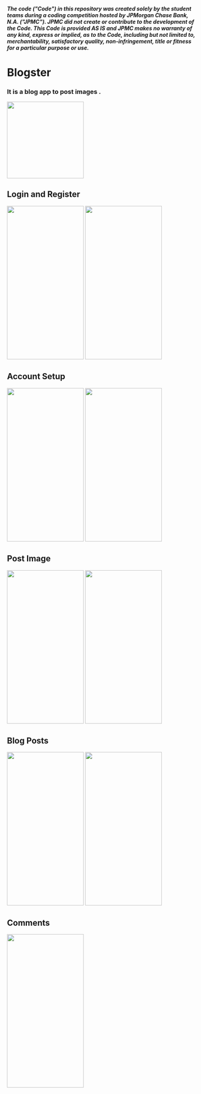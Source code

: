 ##### The code ("Code") in this repository was created solely by the student teams during a coding competition hosted by JPMorgan Chase Bank, N.A. ("JPMC").						JPMC did not create or contribute to the development of the Code.  This Code is provided AS IS and JPMC makes no warranty of any kind, express or implied, as to the Code,						including but not limited to, merchantability, satisfactory quality, non-infringement, title or fitness for a particular purpose or use.

# Blogster
### It is a blog app to post images .
<img src="https://user-images.githubusercontent.com/27882376/43730637-9eefea7a-99c9-11e8-9b6d-161448259af9.png" width="200" height="200" />

## Login and Register
<img src="https://user-images.githubusercontent.com/27882376/43729728-cd838fe8-99c6-11e8-9039-1937b767a47a.png" width="200" height="400" /> <img src="https://user-images.githubusercontent.com/27882376/43729836-226211ce-99c7-11e8-899e-637946d41607.png" width="200" height="400" />

## Account Setup
<img src="https://user-images.githubusercontent.com/27882376/43729910-6425a8d2-99c7-11e8-9bff-83952bf8ce47.png" width="200" height="400" /> <img src="https://user-images.githubusercontent.com/27882376/43729914-65660d72-99c7-11e8-9a66-afd382f745c0.png" width="200" height="400" />

## Post Image
<img src="https://user-images.githubusercontent.com/27882376/43729969-9387bd36-99c7-11e8-993b-b4e3b43d0f6e.png" width="200" height="400" /> <img src="https://user-images.githubusercontent.com/27882376/43729977-9a1a2e9a-99c7-11e8-8307-cba49886e3fc.png" width="200" height="400" />

## Blog Posts
<img src="https://user-images.githubusercontent.com/27882376/43730507-2ae57a14-99c9-11e8-80f2-2b1e51785441.png" width="200" height="400" /> <img src="https://user-images.githubusercontent.com/27882376/43730510-2cfc9166-99c9-11e8-8dae-57b1fb21a3d6.png" width="200" height="400" />

## Comments
<img src="https://user-images.githubusercontent.com/27882376/43730014-b826a6b6-99c7-11e8-884a-e661107f3730.png" width="200" height="400" />
